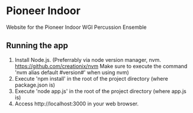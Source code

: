 # Pioneer Indoor
Website for the Pioneer Indoor WGI Percussion Ensemble

## Running the app
1. Install Node.js. (Preferrably via node version manager, nvm. https://github.com/creationix/nvm Make sure to execute the command 'nvm alias default #version#' when using nvm)
2. Execute 'npm install' in the root of the project directory (where package.json is)
3. Execute 'node app.js' in the root of the project directory (where app.js is)
4. Access http://localhost:3000 in your web browser.
